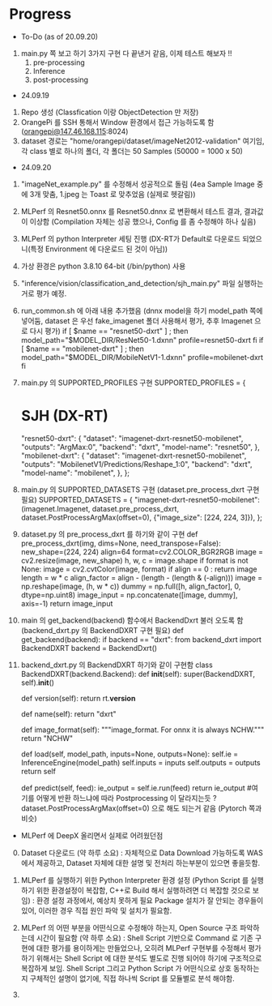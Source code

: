 # Progress
 - To-Do (as of 20.09.20)
 1. main.py 쪽 보고 하기 3가지 구현 다 끝낸거 같음, 이제 테스트 해보자 !! 
    1) pre-processing
    2) Inference
    3) post-processing

- 24.09.19
 1. Repo 생성 (Classfication 이랑 ObjectDetection 만 저장)
 2. OrangePi 를 SSH 통해서 Window 환경에서 접근 가능하도록 함 (orangepi@147.46.168.115:8024)
 3. dataset 경로는 "home/orangepi/dataset/imageNet2012-validation" 여기임, 각 class 별로 하나의 폴더, 각 폴더는 50 Samples (50000 = 1000 x 50)
 
 - 24.09.20
 1. "imageNet_example.py" 를 수정해서 성공적으로 돌림 (4ea Sample Image 중에 3개 맞춤, 1.jpeg 는 Toast 로 맞추었음 (실제로 헷갈림))
 2.  MLPerf 의 Resnet50.onnx 를 Resnet50.dnnx 로 변환해서 테스트 결과, 결과값이 이상함 
     (Compilation 자체는 성공 했으나, Config 를 좀 수정해야 하나 싶음) 
 3. MLPerf 의 python Interpreter 세팅 진행 (DX-RT가 Default로 다운로드 되었으니(특정 Environment 에 다운로드 된 것이 아님))
 4. 가상 환경은 python 3.8.10 64-bit (/bin/python)  사용 
 5. "inference/vision/classification_and_detection/sjh_main.py" 파일 실행하는거로 평가 예정. 
 6. run_common.sh 에 아래 내용 추가했음 (dnnx model을 하기 model_path 쪽에 넣어둠, dataset 은 우선 fake_imagenet 폴더 사용해서 평가, 추후 Imagenet 으로 다시 평가)
   if [ $name == "resnet50-dxrt" ] ; then
      model_path="$MODEL_DIR/ResNet50-1.dxnn"
      profile=resnet50-dxrt
   fi
   if [ $name == "mobilenet-dxrt" ] ; then
      model_path="$MODEL_DIR/MobileNetV1-1.dxnn"
      profile=mobilenet-dxrt
   fi
 7. main.py 의 SUPPORTED_PROFILES 구현
 SUPPORTED_PROFILES = {
    # SJH (DX-RT)
     "resnet50-dxrt": {
        "dataset": "imagenet-dxrt-resnet50-mobilenet",
        "outputs": "ArgMax:0",
        "backend": "dxrt",
        "model-name": "resnet50",
    },
        "mobilenet-dxrt": {
        "dataset": "imagenet-dxrt-resnet50-mobilenet",
        "outputs": "MobilenetV1/Predictions/Reshape_1:0",
        "backend": "dxrt",
        "model-name": "mobilenet",
    },
 };
 8. main.py 의 SUPPORTED_DATASETS 구현 (dataset.pre_process_dxrt 구현 필요)
 SUPPORTED_DATASETS = {
    "imagenet-dxrt-resnet50-mobilenet":
        (imagenet.Imagenet, dataset.pre_process_dxrt, dataset.PostProcessArgMax(offset=0),
         {"image_size": [224, 224, 3]}),
 };
 9. dataset.py 의 pre_process_dxrt 를 하기와 같이 구현
 def pre_process_dxrt(img, dims=None, need_transpose=False):
    new_shape=(224, 224)
    align=64
    format=cv2.COLOR_BGR2RGB
    image = cv2.resize(image, new_shape)
    h, w, c = image.shape
    if format is not None:
        image = cv2.cvtColor(image, format)
    if align == 0 :
        return image
    length = w * c
    align_factor = align - (length - (length & (-align)))
    image = np.reshape(image, (h, w * c))
    dummy = np.full([h, align_factor], 0, dtype=np.uint8)
    image_input = np.concatenate([image, dummy], axis=-1)
    return image_input
10. main 의 get_backend(backend) 함수에서 BackendDxrt 불러 오도록 함 (backend_dxrt.py 의 BackendDXRT 구현 필요)
   def get_backend(backend):
      if backend == "dxrt":
        from backend_dxrt import BackendDXRT
        backend = BackendDxrt()

11. backend_dxrt.py 의 BackendDXRT 하기와 같이 구현함
   class BackendDXRT(backend.Backend):
      def __init__(self):
         super(BackendDXRT, self).__init__()

      def version(self):
         return rt.__version__

      def name(self):
         return "dxrt"

      def image_format(self):
         """image_format. For onnx it is always NCHW."""
         return "NCHW"

      def load(self, model_path, inputs=None, outputs=None):
         self.ie = InferenceEngine(model_path)
         self.inputs = inputs
         self.outputs = outputs
         return self

      def predict(self, feed):
         ie_output = self.ie.run(feed)
         return ie_output #여기를 어떻게 반환 하느냐에 따라 Postprocessing 이 달라지는듯 ? dataset.PostProcessArgMax(offset=0) 으로 해도 되는거 같음 (Pytorch 쪽과 비슷)




- MLPerf 에 DeepX 올리면서 실제로 어려웠던점
 0. Dataset 다운로드 (약 하루 소요) : 자체적으로 Data Download 가능하도록 WAS 에서 제공하고, Dataset 자체에 대한 설명 및 전처리 하는부분이 있으면 좋을듯함.

 1. MLPerf 를 실행하기 위한 Python Interpreter 환경 설정 (Python Script 를 실행하기 위한 환경설정이 복잡함, C++로 Build 해서 실행하려면 더 복잡할 것으로 보임) 
    : 환경 설정 과정에서, 예상치 못하게 필요 Package 설치가 잘 안되는 경우들이 있어, 이러한 경우 직접 원인 파악 및 설치가 필요함. 

 2. MLPerf 의 어떤 부분을 어떤식으로 수정해야 하는지, Open Source 구조 파악하는데 시간이 필요함 (약 하루 소요)
    : Shell Script 기반으로 Command 로 기존 구현에 대한 평가를 용이하게는 만들었으나, 오히려 MLPerf 구현부를 수정해서 평가하기 위해서는 Shell Script 에 대한 분석도 
    별도로 진행 되어야 하기에 구조적으로 복잡하게 보임. Shell Script 그리고 Python Script 가 어떤식으로 상호 동작하는지 구체적인 설명이 없기에, 직접 하나씩 Script 를 모듈별로 분석 해야함. 

 3. 